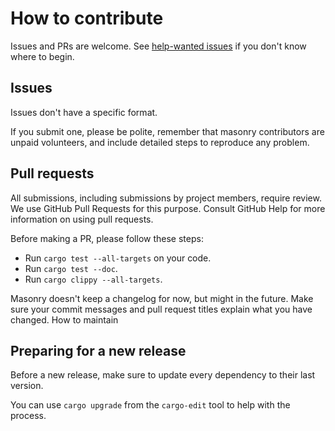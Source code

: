 # How to contribute

Issues and PRs are welcome. See [help-wanted issues](https://github.com/PoignardAzur/masonry-rs/issues?q=is%3Aissue+is%3Aopen+label%3A%22help+wanted%22) if you don't know where to begin.

## Issues

Issues don't have a specific format.

If you submit one, please be polite, remember that masonry contributors are unpaid volunteers, and include detailed steps to reproduce any problem.


## Pull requests

All submissions, including submissions by project members, require review. We use GitHub Pull Requests for this purpose. Consult GitHub Help for more information on using pull requests.

Before making a PR, please follow these steps:

- Run `cargo test --all-targets` on your code.
- Run `cargo test --doc`.
- Run `cargo clippy --all-targets`.

Masonry doesn't keep a changelog for now, but might in the future. Make sure your commit messages and pull request titles explain what you have changed.
How to maintain


## Preparing for a new release

Before a new release, make sure to update every dependency to their last version.

You can use `cargo upgrade` from the `cargo-edit` tool to help with the process.
